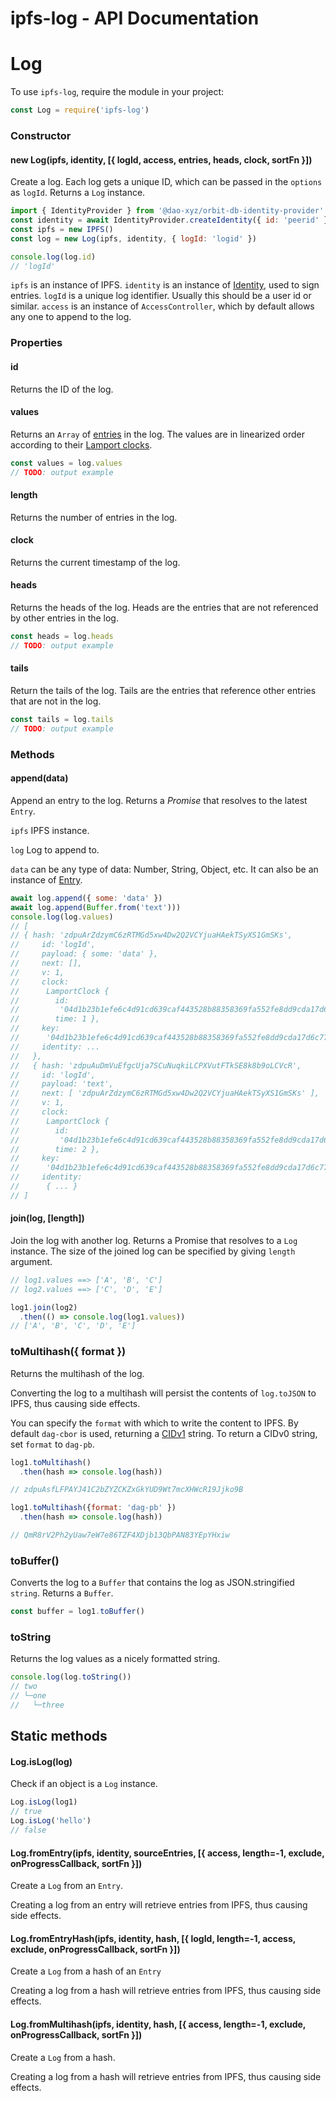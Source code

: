 # ipfs-log - API Documentation

# Log

To use `ipfs-log`, require the module in your project:

```javascript
const Log = require('ipfs-log')
```

### Constructor

#### new Log(ipfs, identity, [{ logId, access, entries, heads, clock, sortFn }])

Create a log. Each log gets a unique ID, which can be passed in the `options` as `logId`. Returns a `Log` instance.

```javascript
import { IdentityProvider } from '@dao-xyz/orbit-db-identity-provider'
const identity = await IdentityProvider.createIdentity({ id: 'peerid' })
const ipfs = new IPFS()
const log = new Log(ipfs, identity, { logId: 'logid' })

console.log(log.id)
// 'logId'
```

`ipfs` is an instance of IPFS. `identity` is an instance of [Identity](https://github.com/orbitdb/orbit-db-identity-provider/blob/master/src/identity.js), used to sign entries. `logId` is a unique log identifier. Usually this should be a user id or similar. `access` is an instance of `AccessController`, which by default allows any one to append to the log.

### Properties

#### id

Returns the ID of the log.

#### values

Returns an `Array` of [entries](https://github.com/orbitdb/ipfs-log/blob/master/src/entry.js) in the log. The values are in linearized order according to their [Lamport clocks](https://en.wikipedia.org/wiki/Lamport_timestamps).

```javascript
const values = log.values
// TODO: output example
```

#### length

Returns the number of entries in the log.

#### clock

Returns the current timestamp of the log.

#### heads

Returns the heads of the log. Heads are the entries that are not referenced by other entries in the log.

```javascript
const heads = log.heads
// TODO: output example
```

#### tails

Return the tails of the log. Tails are the entries that reference other entries that are not in the log.

```javascript
const tails = log.tails
// TODO: output example
```

### Methods

#### append(data)

Append an entry to the log. Returns a *Promise* that resolves to the latest `Entry`.

`ipfs` IPFS instance.

`log` Log to append to.

`data` can be any type of data: Number, String, Object, etc. It can also be an instance of [Entry](https://github.com/orbtidb/ipfs-log/blob/master/src/entry.js).

```javascript
await log.append({ some: 'data' })
await log.append(Buffer.from('text')))
console.log(log.values)
// [
// { hash: 'zdpuArZdzymC6zRTMGd5xw4Dw2Q2VCYjuaHAekTSyXS1GmSKs',
//     id: 'logId',
//     payload: { some: 'data' },
//     next: [],
//     v: 1,
//     clock:
//      LamportClock {
//        id:
//         '04d1b23b1efe6c4d91cd639caf443528b88358369fa552fe8dd9cda17d6c77c42969c688ec0d201e3f8a128334a3b0806ece694b55892b036c0781ce18d35a374b',
//        time: 1 },
//     key:
//      '04d1b23b1efe6c4d91cd639caf443528b88358369fa552fe8dd9cda17d6c77c42969c688ec0d201e3f8a128334a3b0806ece694b55892b036c0781ce18d35a374b',
//     identity: ...
//   },
//   { hash: 'zdpuAuDmVuEfgcUja7SCuNuqkiLCPXVutFTkSE8k8b9oLCVcR',
//     id: 'logId',
//     payload: 'text',
//     next: [ 'zdpuArZdzymC6zRTMGd5xw4Dw2Q2VCYjuaHAekTSyXS1GmSKs' ],
//     v: 1,
//     clock:
//      LamportClock {
//        id:
//         '04d1b23b1efe6c4d91cd639caf443528b88358369fa552fe8dd9cda17d6c77c42969c688ec0d201e3f8a128334a3b0806ece694b55892b036c0781ce18d35a374b',
//        time: 2 },
//     key:
//      '04d1b23b1efe6c4d91cd639caf443528b88358369fa552fe8dd9cda17d6c77c42969c688ec0d201e3f8a128334a3b0806ece694b55892b036c0781ce18d35a374b',
//     identity:
//      { ... }
// ]
```

#### join(log, [length])

Join the log with another log. Returns a Promise that resolves to a `Log` instance. The size of the joined log can be specified by giving `length` argument.

```javascript
// log1.values ==> ['A', 'B', 'C']
// log2.values ==> ['C', 'D', 'E']

log1.join(log2)
  .then(() => console.log(log1.values))
// ['A', 'B', 'C', 'D', 'E']
```

### toMultihash({ format })

Returns the multihash of the log.

Converting the log to a multihash will persist the contents of `log.toJSON` to IPFS, thus causing side effects.

You can specify the `format` with which to write the content to IPFS. By default `dag-cbor` is used, returning a [CIDv1](https://github.com/multiformats/cid#how-does-it-work) string. To return a  CIDv0 string, set `format` to `dag-pb`.

```javascript
log1.toMultihash()
  .then(hash => console.log(hash))

// zdpuAsfLFPAYJ41C2bZYZCKZxGkYUD9Wt7mcXHWcR19Jjko9B

log1.toMultihash({format: 'dag-pb' })
  .then(hash => console.log(hash))

// QmR8rV2Ph2yUaw7eW7e86TZF4XDjb13QbPAN83YEpYHxiw
```

### toBuffer()

Converts the log to a `Buffer` that contains the log as JSON.stringified `string`. Returns a `Buffer`.

```javascript
const buffer = log1.toBuffer()
```

### toString

Returns the log values as a nicely formatted string.

```javascript
console.log(log.toString())
// two
// └─one
//   └─three
```

## Static methods

#### Log.isLog(log)

Check if an object is a `Log` instance.

```javascript
Log.isLog(log1)
// true
Log.isLog('hello')
// false
```

#### Log.fromEntry(ipfs, identity, sourceEntries, [{ access, length=-1, exclude, onProgressCallback, sortFn }])

Create a `Log` from an `Entry`.

Creating a log from an entry will retrieve entries from IPFS, thus causing side effects.

#### Log.fromEntryHash(ipfs, identity, hash, [{ logId, length=-1, access, exclude, onProgressCallback, sortFn }])

Create a `Log` from a hash of an `Entry`

Creating a log from a hash will retrieve entries from IPFS, thus causing side effects.

#### Log.fromMultihash(ipfs, identity, hash, [{ access, length=-1, exclude, onProgressCallback, sortFn }])

Create a `Log` from a hash.

Creating a log from a hash will retrieve entries from IPFS, thus causing side effects.
